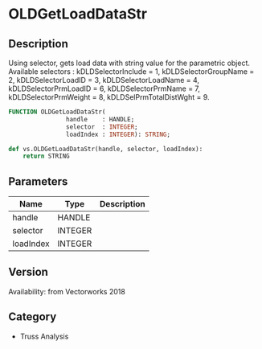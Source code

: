 # OLDGetLoadDataStr

## Description
Using selector, gets load data with string value for the parametric object.
Available selectors : kDLDSelectorInclude = 1, kDLDSelectorGroupName = 2, kDLDSelectorLoadID = 3, kDLDSelectorLoadName = 4, kDLDSelectorPrmLoadID = 6, kDLDSelectorPrmName = 7, kDLDSelectorPrmWeight = 8, kDLDSelPrmTotalDistWght = 9.

```pascal
FUNCTION OLDGetLoadDataStr(
				handle    : HANDLE;
				selector  : INTEGER;
				loadIndex : INTEGER): STRING;
```

```python
def vs.OLDGetLoadDataStr(handle, selector, loadIndex):
    return STRING
```

## Parameters
|Name|Type|Description|
|---|---|---|
|handle|HANDLE|   |
|selector|INTEGER|   |
|loadIndex|INTEGER|   |

## Version
Availability: from Vectorworks 2018

## Category
* Truss Analysis

